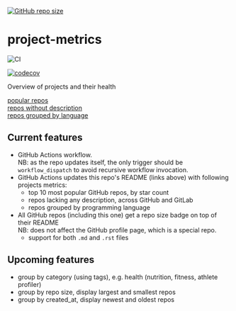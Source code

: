 [![GitHub repo size](https://img.shields.io/github/repo-size/TheNewThinkTank/project-metrics?style=flat&logo=github&logoColor=whitesmoke&label=Repo%20Size)](https://github.com/TheNewThinkTank/project-metrics/archive/refs/heads/main.zip)
# project-metrics

![CI](https://github.com/TheNewThinkTank/project-metrics/actions/workflows/wf.yml/badge.svg)

[![codecov](https://codecov.io/gh/TheNewThinkTank/project-metrics/branch/main/graph/badge.svg?token=CKAX4A3JQF)](https://codecov.io/gh/TheNewThinkTank/project-metrics)


Overview of projects and their health

[popular repos](query-results/popular_repos.md)<br>
[repos without description](query-results/repos_wo_desc.md)<br>
[repos grouped by language](query-results/group_by_lang.md)

## Current features
- GitHub Actions workflow.<br>NB: as the repo updates itself, the only trigger should be `workflow_dispatch` to avoid recursive workflow invocation.
- GitHub Actions updates this repo's README (links above) with following projects metrics:
  - top 10 most popular GitHub repos, by star count
  - repos lacking any description, across GitHub and GitLab
  - repos grouped by programming language
- All GitHub repos (including this one) get a repo size badge on top of their README<br>
  NB: does not affect the GitHub profile page, which is a special repo.
  - support for both `.md` and `.rst` files

## Upcoming features
- group by category (using tags), e.g. health (nutrition, fitness, athlete profiler)
- group by repo size, display largest and smallest repos
- group by created_at, display newest and oldest repos
